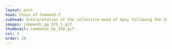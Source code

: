 ```yaml
---
layout: post
head: Chain of Command-Z
subhead: Interpretation of the collective mood of many following the 2016 election <br><br> 2016  -  22" x 28"
images: commandz_pp_575_1.gif
thumbnail: commandz_hp_350.gif
col: 1
order: 19
---
```


